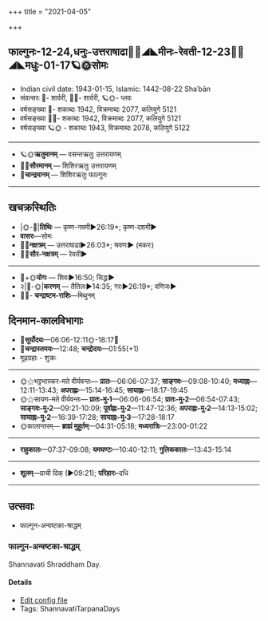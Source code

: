 +++
title = "2021-04-05"

+++
## फाल्गुनः-12-24,धनुः-उत्तराषाढा🌛🌌◢◣मीनः-रेवती-12-23🌌🌞◢◣मधुः-01-17🪐🌞सोमः
- Indian civil date: 1943-01-15, Islamic: 1442-08-22 Shaʿbān
- संवत्सरः 🌛- शार्वरी, 🌌🌞- शार्वरी, 🪐🌞- प्लवः
- वर्षसङ्ख्या 🌛- शकाब्दः 1942, विक्रमाब्दः 2077, कलियुगे 5121
- वर्षसङ्ख्या 🌌🌞- शकाब्दः 1942, विक्रमाब्दः 2077, कलियुगे 5121
- वर्षसङ्ख्या 🪐🌞 - शकाब्दः 1943, विक्रमाब्दः 2078, कलियुगे 5122
___________________
- 🪐🌞**ऋतुमानम्** — वसन्तऋतुः उत्तरायणम्
- 🌌🌞**सौरमानम्** — शिशिरऋतुः उत्तरायणम्
- 🌛**चान्द्रमानम्** — शिशिरऋतुः फाल्गुनः
___________________


## खचक्रस्थितिः
- |🌞-🌛|**तिथिः** — कृष्ण-नवमी►26:19*; कृष्ण-दशमी►  
- **वासरः**—सोमः  
- 🌌🌛**नक्षत्रम्** — उत्तराषाढा►26:03*; श्रवणः► (मकरः)  
- 🌌🌞**सौर-नक्षत्रम्** — रेवती►  
___________________
- 🌛+🌞**योगः** — शिवः►16:50; सिद्धः►  
- २|🌛-🌞|**करणम्** — तैतिलः►14:35; गरः►26:19*; वणिजः►  
- 🌌🌛- **चन्द्राष्टम-राशिः**—मिथुनम्  


## दिनमान-कालविभागाः
- 🌅**सूर्योदयः**—06:06-12:11🌞️-18:17🌇  
- 🌛**चन्द्रास्तमयः**—12:48; **चन्द्रोदयः**—01:55(+1)  
- मूढग्रहाः - शुक्रः
___________________
- 🌞⚝भट्टभास्कर-मते वीर्यवन्तः— **प्रातः**—06:06-07:37; **साङ्गवः**—09:08-10:40; **मध्याह्नः**—12:11-13:43; **अपराह्णः**—15:14-16:45; **सायाह्नः**—18:17-19:45  
- 🌞⚝सायण-मते वीर्यवन्तः— **प्रातः-मु॰1**—06:06-06:54; **प्रातः-मु॰2**—06:54-07:43; **साङ्गवः-मु॰2**—09:21-10:09; **पूर्वाह्णः-मु॰2**—11:47-12:36; **अपराह्णः-मु॰2**—14:13-15:02; **सायाह्नः-मु॰2**—16:39-17:28; **सायाह्नः-मु॰3**—17:28-18:17  
- 🌞कालान्तरम्— **ब्राह्मं मुहूर्तम्**—04:31-05:18; **मध्यरात्रिः**—23:00-01:22  
___________________
- **राहुकालः**—07:37-09:08; **यमघण्टः**—10:40-12:11; **गुलिककालः**—13:43-15:14  
___________________
- **शूलम्**—प्राची दिक् (►09:21); **परिहारः**–दधि  
___________________

## उत्सवाः
- फाल्गुन-अन्वष्टका-श्राद्धम्
### फाल्गुन-अन्वष्टका-श्राद्धम्

Shannavati Shraddham Day.

#### Details
- [Edit config file](https://github.com/jyotisham/adyatithi/tree/master/devatA/pitR/relative_event/phAlguna-aSTakA-zrAddham/offset__01/phAlguna-anvaSTakA-zrAddham.toml)
- Tags: ShannavatiTarpanaDays


